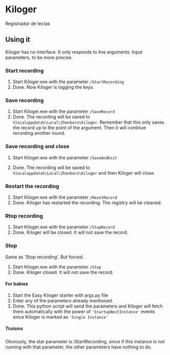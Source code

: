 # Kiloger
Registrador de teclas

## Using it
Kiloger has no interface. It only responds to line arguments. Input parameters, to be more precise.

### Start recording
1) Start Kiloger.exe with the parameter ```/StartRecording```
2) Done. Now Kiloger is logging the keys.

### Save recording
1) Start Kiloger.exe with the parameter ```/SaveRecord```
2) Done. The recording will be saved to ```%localappdata%\Local\Zhenboro\Kiloger```.
Remember that this only saves the record up to the point of the argument. Then it will continue recording another round.

### Save recording and close
1) Start Kiloger.exe with the parameter ```/SaveAndExit```
2. Done. The recording will be saved to ```%localappdata%\Local\Zhenboro\Kiloger``` and then Kiloger will close.

### Restart the recording
1) Start Kiloger.exe with the parameter ```/ResetRecord```
2) Done. Kiloger has restarted the recording. The registry will be cleaned.

### Rtop recording
1) Start Kiloger.exe with the parameter ```/StopRecord```
2) Done. Kiloger will be closed. It will not save the record.

### Stop
Same as 'Stop recording'. But forced.
1) Start Kiloger.exe with the parameter ```/Stop```
2) Done. Kiloger closed. It will not save the record.

#### For babies
1) Start the Easy Kiloger starter with args.py file
2) Enter any of the parameters already mentioned.
3) Done. This python script will send the parameters and Kiloger will fetch them automatically with the power of ```'StartupNextInstance'``` events since Kiloger is marked as ```'Single Instance'```

##### Truisms
Obviously, the star parameter is /StartRecording, since if this instance is not running with that parameter, the other parameters have nothing to do.
